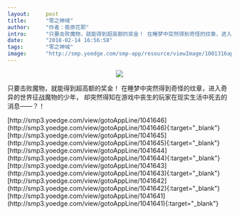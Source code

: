 ```yaml
---
layout:     post
title:      "零之神域"
author:     "作者：筱原花耶"
intro:      "只要击败魔物，就能得到超高额的奖金！ 在睡梦中突然得到奇怪的纹章，进入奇异的世界征战魔物的少年， 却突然得知在游戏中丧生的玩家在现实生活中死去的消息——？！"
date:       "2018-02-14 16:56:58"
tags:       "零之神域"
image:      "http://smp.yoedge.com/smp-app/resource/viewImage/1001316appline.png"
---
```

<div style="text-align: center">
<p><img src="http://smp.yoedge.com/smp-app/resource/viewImage/1001316appline.png"/></p>
</div>
<p class="post-meta">
<span>只要击败魔物，就能得到超高额的奖金！ 在睡梦中突然得到奇怪的纹章，进入奇异的世界征战魔物的少年， 却突然得知在游戏中丧生的玩家在现实生活中死去的消息——？！</span>
</p>
[http://smp3.yoedge.com/view/gotoAppLine/1041646](http://smp3.yoedge.com/view/gotoAppLine/1041646){:target="_blank"}
[http://smp3.yoedge.com/view/gotoAppLine/1041645](http://smp3.yoedge.com/view/gotoAppLine/1041645){:target="_blank"}
[http://smp3.yoedge.com/view/gotoAppLine/1041644](http://smp3.yoedge.com/view/gotoAppLine/1041644){:target="_blank"}
[http://smp3.yoedge.com/view/gotoAppLine/1041643](http://smp3.yoedge.com/view/gotoAppLine/1041643){:target="_blank"}
[http://smp3.yoedge.com/view/gotoAppLine/1041642](http://smp3.yoedge.com/view/gotoAppLine/1041642){:target="_blank"}
[http://smp3.yoedge.com/view/gotoAppLine/1041641](http://smp3.yoedge.com/view/gotoAppLine/1041641){:target="_blank"}


